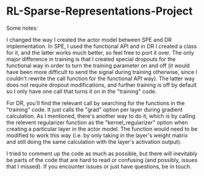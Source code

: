 # RL-Sparse-Representations-Project

Some notes:

I changed the way I created the actor model between SPE and DR implementation. In SPE, I used the functional API and in DR I created a class for it, and the latter works much better, so feel free to port it over. The only major difference in training is that I created special dropouts for the functional way in order to turn the training parameter on and off (it would have been more difficult to send the signal during training otherwise, since I couldn't rewrite the call function for the functional API way). The latter way does not require dropout modifications, and further training is off by default so I only have one call that turns it on in the "training" code.

For DR, you'll find the relevant call by searching for the functions in the "training" code. It just calls the "grad" option per layer during gradient calculation. As I mentioned, there's another way to do it, which is by calling the relevent regularizer function as the "kernel_regularizer" option when creating a particular layer in the actor model. The function would need to be modified to work this way (i.e. by only taking in the layer's weight matrix and still doing the same calculation with the layer's activation output). 

I tried to comment up the code as much as possible, but there will inevitably be parts of the code that are hard to read or confusing (and possibly, issues that I missed). If you encounter issues or just have questions, be in touch.
